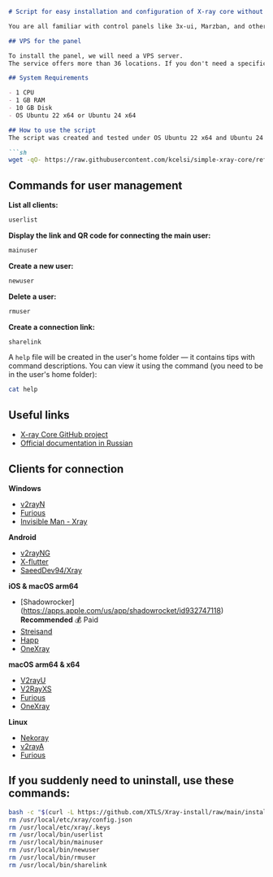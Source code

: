 ```md
# Script for easy installation and configuration of X-ray core without a graphical interface

You are all familiar with control panels like 3x-ui, Marzban, and others. All these panels are just graphical interfaces over the X-ray core and serve for convenient management, as well as for creating connections and settings. The core itself can work without any panels and be fully managed via the terminal. The main advantage of using a "bare" core is that you don't need to bother with domains and TLS certificates. The core itself can be installed and administered manually using the official documentation. This script is designed to simplify this task: it will automatically install the core on the server, create configuration files, and several executable files for convenient user management.

## VPS for the panel

To install the panel, we will need a VPS server.
The service offers more than 36 locations. If you don't need a specific country, choose the one closest to you.

## System Requirements

- 1 CPU
- 1 GB RAM
- 10 GB Disk
- OS Ubuntu 22 x64 or Ubuntu 24 x64

## How to use the script
The script was created and tested under OS Ubuntu 22 x64 and Ubuntu 24 x64. It may not work correctly on other OS. To download and run the script, use this command:

```sh
wget -qO- https://raw.githubusercontent.com/kcelsi/simple-xray-core/refs/heads/main/xray-install | bash
```

## Commands for user management

**List all clients:**

```sh
userlist
```

**Display the link and QR code for connecting the main user:**

```sh
mainuser
```

**Create a new user:**

```sh
newuser
```

**Delete a user:**

```sh
rmuser
```

**Create a connection link:**

```sh
sharelink
```

A `help` file will be created in the user's home folder — it contains tips with command descriptions. You can view it using the command (you need to be in the user's home folder):

```sh
cat help
```

## Useful links

- [X-ray Core GitHub project](https://github.com/XTLS/Xray-core)
- [Official documentation in Russian](https://xtls.github.io/ru/)

## Clients for connection

**Windows**

- [v2rayN](https://github.com/2dust/v2rayN)
- [Furious](https://github.com/LorenEteval/Furious)
- [Invisible Man - Xray](https://github.com/InvisibleManVPN/InvisibleMan-XRayClient)

**Android**

- [v2rayNG](https://github.com/2dust/v2rayNG)
- [X-flutter](https://github.com/XTLS/X-flutter)
- [SaeedDev94/Xray](https://github.com/SaeedDev94/Xray)

**iOS & macOS arm64**

- [Shadowrocker] (https://apps.apple.com/us/app/shadowrocket/id932747118) **Recommended** 💰 Paid
- [Streisand](https://apps.apple.com/app/streisand/id6450534064)
- [Happ](https://apps.apple.com/app/happ-proxy-utility/id6504287215)
- [OneXray](https://github.com/OneXray/OneXray)

**macOS arm64 & x64**

- [V2rayU](https://github.com/yanue/V2rayU)
- [V2RayXS](https://github.com/tzmax/V2RayXS)
- [Furious](https://github.com/LorenEteval/Furious)
- [OneXray](https://github.com/OneXray/OneXray)

**Linux**

- [Nekoray](https://github.com/MatsuriDayo/nekoray)
- [v2rayA](https://github.com/v2rayA/v2rayA)
- [Furious](https://github.com/LorenEteval/Furious)

## If you suddenly need to uninstall, use these commands:
```sh
bash -c "$(curl -L https://github.com/XTLS/Xray-install/raw/main/install-release.sh)" @ remove
rm /usr/local/etc/xray/config.json
rm /usr/local/etc/xray/.keys
rm /usr/local/bin/userlist
rm /usr/local/bin/mainuser
rm /usr/local/bin/newuser
rm /usr/local/bin/rmuser
rm /usr/local/bin/sharelink
```
